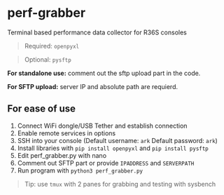 # perf-grabber
Terminal based performance data collector for R36S consoles

> Required: `openpyxl`

> Optional: `pysftp`

**For standalone use:** comment out the sftp upload part in the code.

**For SFTP upload:** server IP and absolute path are requierd.

## For ease of use

1. Connect WiFi dongle/USB Tether and establish connection
2. Enable remote services in options
3. SSH into your console (Default username: `ark` Default password: `ark`)
4. Install libraries with `pip install openpyxl` and  `pip install pysftp`
5. Edit perf_grabber.py with nano
6. Comment out SFTP part or provide ``IPADDRESS`` and ``SERVERPATH``
7. Run program with `python3 perf_grabber.py` 
   
>Tip: use ``tmux`` with 2 panes for grabbing and testing with sysbench
